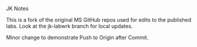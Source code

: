 JK Notes

This is a fork of the original MS GitHub repos used for edits to the published labs. Look at the jk-labwrk branch for local updates.

Minor change to demonstrate Push to Origin after Commit.